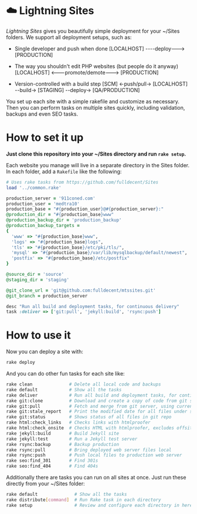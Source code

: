 # :cloud: Lightning Sites

*Lightning Sites* gives you beautifully simple deployment for your ~/Sites folders. We support all deployment setups, such as:

 * Single developer and push when done
       [LOCALHOST] ----deploy---> [PRODUCTION]

 * The way you shouldn't edit PHP websites (but people do it anyway)
       [LOCALHOST] <---promote/demote---> [PRODUCTION]

 * Version-controlled with a build step
       [SCM] <-push/pull-> [LOCALHOST] --build-> [STAGING] --deploy-> [QA/PRODUCTION]

You set up each site with a simple rakefile and customize as necessary. Then you can perform tasks on multiple sites quickly, including validation, backups and even SEO tasks.


# How to set it up

**Just clone this repository into your ~/Sites directory and run `rake setup`.**

Each website you manage will live in a separate directory in the Sites folder. In each folder, add a `Rakefile` like the following:

```rake
# Uses rake tasks from https://github.com/fulldecent/Sites
load '../common.rake'

production_server = '911coned.com'
production_user = 'medtra10'
production_base = "#{production_user}@#{production_server}:"
@production_dir = "#{production_base}www"
@production_backup_dir = 'production_backup'
@production_backup_targets =
{
  'www' => "#{production_base}www",
  'logs' => "#{production_base}logs",
  'tls' => "#{production_base}/etc/pki/tls/",
  'mysql' => "#{production_base}/var/lib/mysqlbackup/default/newest",
  'postfix' => "#{production_base}/etc/postfix"
}

@source_dir = 'source'
@staging_dir = 'staging'

@git_clone_url = 'git@github.com:fulldecent/mtssites.git'
@git_branch = production_server

desc "Run all build and deployment tasks, for continuous delivery"
task :deliver => ['git:pull', 'jekyll:build', 'rsync:push']
```

# How to use it

Now you can deploy a site with:

```bash
rake deploy
```

And you can do other fun tasks for each site like:

```bash
rake clean              # Delete all local code and backups
rake default            # Show all the tasks
rake deliver            # Run all build and deployment tasks, for continuous delivery
rake git:clone          # Download and create a copy of code from git server
rake git:pull           # Fetch and merge from git server, using current checked out branch
rake git:stale_report   # Print the modified date for all files under source control
rake git:status         # Shows status of all files in git repo
rake html:check_links   # Checks links with htmlproofer
rake html:check_onsite  # Checks HTML with htmlproofer, excludes offsite broken link checking
rake jekyll:build       # Build Jekyll site
rake jekyll:test        # Run a Jekyll test server
rake rsync:backup       # Backup production
rake rsync:pull         # Bring deployed web server files local
rake rsync:push         # Push local files to production web server
rake seo:find_301       # Find 301s
rake seo:find_404       # Find 404s
```

Additionally there are tasks you can run on all sites at once. Just run these directly from your ~/Sites folder:

```bash
rake default              # Show all the tasks
rake distribute[command]  # Run Rake task in each directory
rake setup                # Review and configure each directory in here
```
